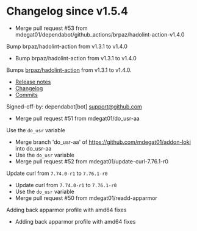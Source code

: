 # Changelog since v1.5.4
- Merge pull request #53 from mdegat01/dependabot/github_actions/brpaz/hadolint-action-v1.4.0

Bump brpaz/hadolint-action from v1.3.1 to v1.4.0 
- Bump brpaz/hadolint-action from v1.3.1 to v1.4.0

Bumps [brpaz/hadolint-action](https://github.com/brpaz/hadolint-action) from v1.3.1 to v1.4.0.
- [Release notes](https://github.com/brpaz/hadolint-action/releases)
- [Changelog](https://github.com/hadolint/hadolint-action/blob/master/.releaserc)
- [Commits](https://github.com/brpaz/hadolint-action/compare/v1.3.1...473e36ba306c199243ffe4f1e652a8b60a8fa296)

Signed-off-by: dependabot[bot] <support@github.com> 
- Merge pull request #51 from mdegat01/do_usr-aa

Use the `do_usr` variable 
- Merge branch 'do_usr-aa' of https://github.com/mdegat01/addon-loki into do_usr-aa 
- Use the `do_usr` variable 
- Merge pull request #52 from mdegat01/update-curl-7.76.1-r0

Update curl from `7.74.0-r1` to `7.76.1-r0` 
- Update curl from `7.74.0-r1` to `7.76.1-r0` 
- Use the `do_usr` variable 
- Merge pull request #50 from mdegat01/readd-apparmor

Adding back apparmor profile with amd64 fixes 
- Adding back apparmor profile with amd64 fixes 
